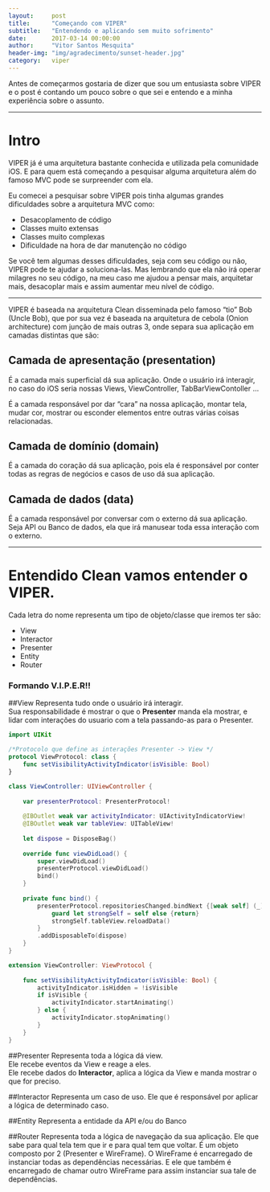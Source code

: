 ```yaml
---
layout:     post
title:      "Começando com VIPER"
subtitle:   "Entendendo e aplicando sem muito sofrimento"
date:       2017-03-14 00:00:00
author:     "Vitor Santos Mesquita"
header-img: "img/agradecimento/sunset-header.jpg"
category:   viper
---
```


Antes de começarmos gostaria de dizer que sou um entusiasta sobre VIPER e o post é contando um pouco sobre o que sei e entendo e a minha experiência sobre o assunto.

---

# Intro

VIPER já é uma arquitetura bastante conhecida e utilizada pela comunidade iOS.
E para quem está começando a pesquisar alguma arquitetura além do famoso MVC pode se surpreender com ela.

Eu comecei a pesquisar sobre VIPER pois tinha algumas grandes dificuldades sobre a arquitetura MVC como: 

- Desacoplamento de código 
- Classes muito extensas 
- Classes muito complexas 
- Dificuldade na hora de dar manutenção no código

Se você tem algumas desses dificuldades, seja com seu código ou não, VIPER pode te ajudar a soluciona-las.
Mas lembrando que ela não irá operar milagres no seu código, na meu caso me ajudou a pensar mais, arquitetar mais, desacoplar mais e assim aumentar meu nível de código.

---

VIPER é baseada na arquitetura Clean disseminada pelo famoso “tio” Bob (Uncle Bob), que por sua vez é baseada na arquitetura de cebola (Onion architecture) com junção de mais outras 3, onde separa sua aplicação em camadas distintas que são: 

## Camada de apresentação (presentation)

É a camada mais superficial dá sua aplicação. Onde o usuário irá interagir, no caso do iOS seria nossas Views, ViewController, TabBarViewContoller …

É a camada responsável por dar “cara” na nossa aplicação, montar tela, mudar cor, mostrar ou esconder elementos entre outras várias coisas relacionadas.

## Camada de domínio (domain)

É a camada do coração dá sua aplicação, pois ela é responsável por conter todas as regras de negócios e casos de uso dá sua aplicação.

## Camada de dados (data)

É a camada responsável por conversar com o externo dá sua aplicação. Seja API ou Banco de dados, ela que irá manusear toda essa interação com o externo.

---

# Entendido Clean vamos entender o VIPER.

Cada letra do nome representa um tipo de objeto/classe que iremos ter são:

- View
- Interactor
- Presenter
- Entity
- Router

### Formando V.I.P.E.R!!

<!--TODO IMAGEM VIPER-->

##View
Representa tudo onde o usuário irá interagir.<br>
Sua responsabilidade é mostrar o que o <b>Presenter</b> manda ela mostrar, e lidar com interações do usuario com a tela passando-as para o Presenter.

```swift
import UIKit

/*Protocolo que define as interações Presenter -> View */
protocol ViewProtocol: class {
    func setVisibilityActivityIndicator(isVisible: Bool)
}

class ViewController: UIViewController {
    
    var presenterProtocol: PresenterProtocol!
    
    @IBOutlet weak var activityIndicator: UIActivityIndicatorView!
    @IBOutlet weak var tableView: UITableView!
    
    let dispose = DisposeBag()
    
    override func viewDidLoad() {
        super.viewDidLoad()
        presenterProtocol.viewDidLoad()
        bind()
    }
    
    private func bind() {
        presenterProtocol.repositoriesChanged.bindNext {[weak self] (_) in
            guard let strongSelf = self else {return}
            strongSelf.tableView.reloadData()
        }
        .addDisposableTo(dispose)
    }
}

extension ViewController: ViewProtocol {
    
    func setVisibilityActivityIndicator(isVisible: Bool) {
        activityIndicator.isHidden = !isVisible
        if isVisible {
            activityIndicator.startAnimating()
        } else {
            activityIndicator.stopAnimating()
        }
    }
}
```

##Presenter
Representa toda a lógica dá view.<br>
Ele recebe eventos da View e reage a eles.<br>
Ele recebe dados do <b>Interactor</b>, aplica a lógica da View e manda mostrar o que for preciso.

##Interactor
Representa um caso de uso.
Ele que é responsável por aplicar a lógica de determinado caso.

##Entity
Representa a entidade da API e/ou do Banco

##Router
Representa toda a lógica de navegação da sua aplicação.
Ele que sabe para qual tela tem que ir e para qual tem que voltar.
É um objeto composto por 2 (Presenter e WireFrame).
O WireFrame é encarregado de instanciar todas as dependências necessárias. E ele que também é encarregado de chamar outro WireFrame para assim instanciar sua tale de dependências.